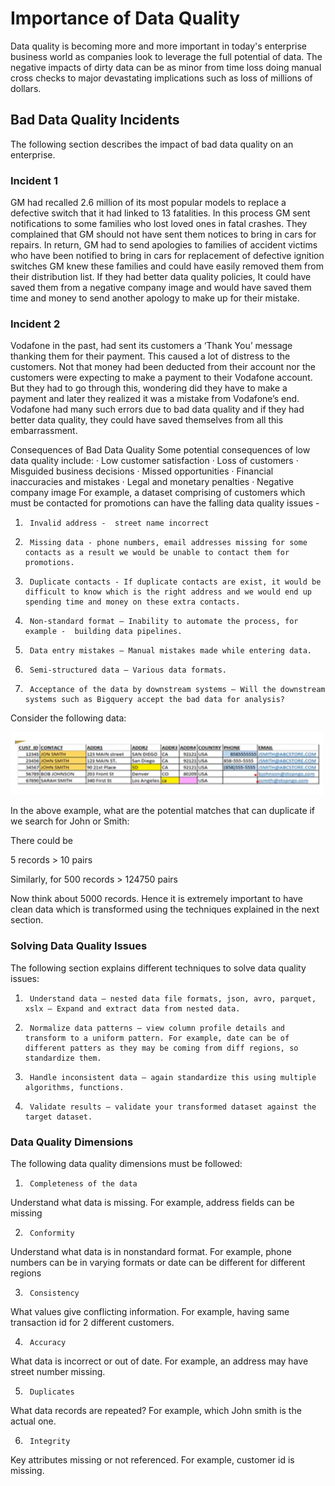 # Importance of Data Quality

Data quality is becoming more and more important in today's enterprise business world as companies look to leverage the full potential of data. The negative impacts of dirty data can be as minor from time loss doing manual cross checks to major devastating implications such as loss of millions of dollars.

## Bad Data Quality Incidents
The following section describes the impact of bad data quality on an enterprise.

### Incident 1
GM had recalled 2.6 million of its most popular models to replace a defective switch that it had linked to 13 fatalities. In this process GM sent notifications to some families who lost loved ones in fatal crashes. They complained that GM should not have sent them notices to bring in cars for repairs.
In return, GM had to send apologies to families of accident victims who have been notified to bring in cars for replacement of defective ignition switches
GM knew these families and could have easily removed them from their distribution list. If they had better data quality policies, It could have saved them from a negative company image and would have saved them time and money to send another apology to make up for their mistake.

### Incident 2
Vodafone in the past, had sent its customers a ‘Thank You’ message thanking them for their payment. This caused a lot of distress to the customers. Not that money had been deducted from their account nor the customers were expecting to make a payment to their Vodafone account. But they had to go through this, wondering did they have to make a payment and later they realized it was a mistake from Vodafone’s end. Vodafone had many such errors due to bad data quality and if they had better data quality, they could have saved themselves from all this embarrassment.

Consequences of Bad Data Quality
Some potential consequences of low data quality include:
·   	Low customer satisfaction
·   	Loss of customers
·   	Misguided business decisions
·   	Missed opportunities
·   	Financial inaccuracies and mistakes
·   	Legal and monetary penalties
·   	Negative company image
For example, a dataset comprising of customers which must be contacted for promotions can have the falling data quality issues -
1.  	Invalid address -  street name incorrect
2.  	Missing data - phone numbers, email addresses missing for some contacts as a result we would be unable to contact them for promotions.
3.  	Duplicate contacts - If duplicate contacts are exist, it would be difficult to know which is the right address and we would end up spending time and money on these extra contacts.
4.  	Non-standard format – Inability to automate the process, for example -  building data pipelines.
5.  	Data entry mistakes – Manual mistakes made while entering data.
6.  	Semi-structured data – Various data formats.
7.  	Acceptance of the data by downstream systems – Will the downstream systems such as Bigquery accept the bad data for analysis?

Consider the following data:

<kbd>
<img src="https://github.com/Sadiya-Dalvi/SDProfile/blob/main/Images/data.png" alt="Data cleanup" width="500" height="100" >
</kbd>

In the above example, what are the potential matches that can duplicate if we search for John or Smith:

There could be

5 records > 10 pairs

Similarly, for 500 records > 124750 pairs

Now think about 5000 records. Hence it is extremely important to have clean data which is transformed using the techniques explained in the next section.

### Solving Data Quality Issues

The following section explains different techniques to solve data quality issues:

1.  	Understand data – nested data file formats, json, avro, parquet, xslx – Expand and extract data from nested data.
2.  	Normalize data patterns – view column profile details and transform to a uniform pattern. For example, date can be of different patters as they may be coming from diff regions, so standardize them.
3.  	Handle inconsistent data – again standardize this using multiple algorithms, functions.
4.  	Validate results – validate your transformed dataset against the target dataset.

### Data Quality Dimensions
The following data quality dimensions must be followed:
1.  	Completeness of the data
Understand what data is missing. For example, address fields can be missing

2.  	Conformity
Understand what data is in nonstandard format. For example, phone numbers can be in varying formats or date can be different for different regions

3.  	Consistency
What values give conflicting information. For example, having same transaction id for 2 different customers.

4.  	Accuracy
What data is incorrect or out of date. For example, an address may have street number missing.

5.  	Duplicates
What data records are repeated? For example, which John smith is the actual one.

6.  	Integrity
 Key attributes missing or not referenced. For example, customer id is missing.

